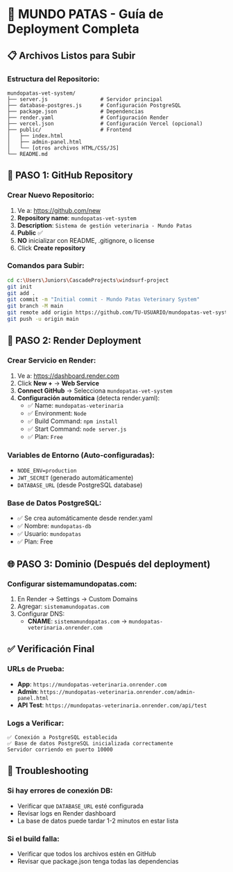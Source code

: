 # 🚀 MUNDO PATAS - Guía de Deployment Completa

## 📋 Archivos Listos para Subir

### Estructura del Repositorio:
```
mundopatas-vet-system/
├── server.js                 # Servidor principal
├── database-postgres.js      # Configuración PostgreSQL
├── package.json              # Dependencias
├── render.yaml               # Configuración Render
├── vercel.json               # Configuración Vercel (opcional)
├── public/                   # Frontend
│   ├── index.html
│   ├── admin-panel.html
│   └── [otros archivos HTML/CSS/JS]
└── README.md
```

## 🔧 PASO 1: GitHub Repository

### Crear Nuevo Repositorio:
1. Ve a: https://github.com/new
2. **Repository name**: `mundopatas-vet-system`
3. **Description**: `Sistema de gestión veterinaria - Mundo Patas`
4. **Public** ✅
5. **NO** inicializar con README, .gitignore, o license
6. Click **Create repository**

### Comandos para Subir:
```bash
cd c:\Users\Juniors\CascadeProjects\windsurf-project
git init
git add .
git commit -m "Initial commit - Mundo Patas Veterinary System"
git branch -M main
git remote add origin https://github.com/TU-USUARIO/mundopatas-vet-system.git
git push -u origin main
```

## 🚀 PASO 2: Render Deployment

### Crear Servicio en Render:
1. Ve a: https://dashboard.render.com
2. Click **New +** → **Web Service**
3. **Connect GitHub** → Selecciona `mundopatas-vet-system`
4. **Configuración automática** (detecta render.yaml):
   - ✅ Name: `mundopatas-veterinaria`
   - ✅ Environment: `Node`
   - ✅ Build Command: `npm install`
   - ✅ Start Command: `node server.js`
   - ✅ Plan: `Free`

### Variables de Entorno (Auto-configuradas):
- `NODE_ENV=production`
- `JWT_SECRET` (generado automáticamente)
- `DATABASE_URL` (desde PostgreSQL database)

### Base de Datos PostgreSQL:
- ✅ Se crea automáticamente desde render.yaml
- ✅ Nombre: `mundopatas-db`
- ✅ Usuario: `mundopatas`
- ✅ Plan: Free

## 🌐 PASO 3: Dominio (Después del deployment)

### Configurar sistemamundopatas.com:
1. En Render → Settings → Custom Domains
2. Agregar: `sistemamundopatas.com`
3. Configurar DNS:
   - **CNAME**: `sistemamundopatas.com` → `mundopatas-veterinaria.onrender.com`

## ✅ Verificación Final

### URLs de Prueba:
- **App**: `https://mundopatas-veterinaria.onrender.com`
- **Admin**: `https://mundopatas-veterinaria.onrender.com/admin-panel.html`
- **API Test**: `https://mundopatas-veterinaria.onrender.com/api/test`

### Logs a Verificar:
```
✅ Conexión a PostgreSQL establecida
✅ Base de datos PostgreSQL inicializada correctamente
Servidor corriendo en puerto 10000
```

## 🔧 Troubleshooting

### Si hay errores de conexión DB:
- Verificar que `DATABASE_URL` esté configurada
- Revisar logs en Render dashboard
- La base de datos puede tardar 1-2 minutos en estar lista

### Si el build falla:
- Verificar que todos los archivos estén en GitHub
- Revisar que package.json tenga todas las dependencias
